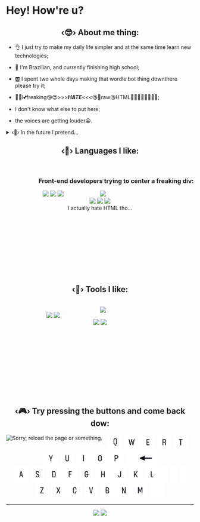 # Hey! How're u?



<h2 align="center">‹😎› About me thing:</h2>
<div align="left">

- 👌 I just try to make my daily life simpler and at the same time learn new technologies;

- 🏫 I'm Brazilian, and currently finishing high school;

- 🆎 I spent two whole days making that wordle bot thing downthere please try it;

- 🥰😘I💕freaking😘😍>>>_**HATE**_<<<😘💖raw😘HTML💖💕💕😍😍😍😘😘;

- I don't know what else to put here;

- the voices are getting louder😀.
<details>
<summary>‹🎯› In the future I pretend...</summary><br/>

- 👩‍💻 Be a computer scientist;

- 👨‍✈️ Do a religious mission;

- 👨‍🎓 Study abroad.
</details>
</div>
</details>



<div>
<h2 align="center">‹🔧› Languages I like:</h2>
<br/>
<div align="center">
	<h3 align="right">Front-end developers trying to center a freaking div:</h3>
	<img width="50%" src="https://c.tenor.com/IZarhuR20SwAAAAM/typing.gif" align="right"/>
</div>
<p align="center">
<img src="https://img.shields.io/badge/Python-3776AB?style=for-the-badge&logo=python&logoColor=white"/>
<img src="https://img.shields.io/badge/HTML5-E34F26?style=for-the-badge&logo=html5&logoColor=white"/>
<img src="https://img.shields.io/badge/CSS3-1572B6?style=for-the-badge&logo=css3&logoColor=white"/><br/>
<img src="https://img.shields.io/badge/JavaScript-F7DF1E?style=for-the-badge&logo=javascript&logoColor=black"/>
<img src="https://img.shields.io/badge/C%23-239120?style=for-the-badge&logo=c-sharp&logoColor=white"/>
<img src="https://img.shields.io/badge/SQLite-07405E?style=for-the-badge&logo=sqlite&logoColor=white"/><br/>
I actually hate HTML tho...
</p>

<br/>			<!-- DO NOT JUDGE ME, THIS WAS THE ONLY WAY I FOUND TO NOT BREAK EVERYTHING -->
<br/>
<br/>
<br/>
<br/>
<br/>
<br/>
<br/>
<br/>

<div>
<h2 align="center">‹🎨› Tools I like:</h2>
<br/>
<div align="center">
	<img width="50%" src="https://c.tenor.com/CrWHpzxIZYEAAAAC/cat-typing-gif.gif" align="right"/>
</div>
<p align="center">
<img src="https://img.shields.io/badge/Adobe%20Photoshop-31A8FF?style=for-the-badge&logo=Adobe%20Photoshop&logoColor=white"/>
<img src="https://img.shields.io/badge/Unity-100000?style=for-the-badge&logo=unity&logoColor=white"/><br/>
<img src="https://img.shields.io/badge/PyCharm-000000.svg?&style=for-the-badge&logo=PyCharm&logoColor=white"/>
<img src="https://img.shields.io/badge/Trello-0052CC?style=for-the-badge&logo=trello&logoColor=white"/><br/>
</p>

<br/>
<br/>
<br/>
<br/>
<br/>
<br/>
<br/>
<br/>
<br/>
<br/>

<h2 align="center">‹🎮› Try pressing the buttons and come back dow:</h2>

<div id="SCREEN" style="float: left;" align="center">
    <img style = "height: 500px;" src="https://githubwordle.hylley.repl.co/image" alt="Sorry, reload the page or something."/>
</div>

<div id="KEYBOARD" align="center">
	<a href="https://githubwordle.hylley.repl.co/?letter=q"><img style="height: 40px;" src="https://github.com/Hylley/Hylley/blob/main/src/keyboard/q.png?raw=true"/></a>
	<a href="https://githubwordle.hylley.repl.co/?letter=w"><img style="height: 40px;" src="https://github.com/Hylley/Hylley/blob/main/src/keyboard/w.png?raw=true"/></a>
	<a href="https://githubwordle.hylley.repl.co/?letter=e"><img style="height: 40px;" src="https://github.com/Hylley/Hylley/blob/main/src/keyboard/e.png?raw=true"/></a>
	<a href="https://githubwordle.hylley.repl.co/?letter=r"><img style="height: 40px;" src="https://github.com/Hylley/Hylley/blob/main/src/keyboard/r.png?raw=true"/></a>
	<a href="https://githubwordle.hylley.repl.co/?letter=t"><img style="height: 40px;" src="https://github.com/Hylley/Hylley/blob/main/src/keyboard/t.png?raw=true"/></a>
	<a href="https://githubwordle.hylley.repl.co/?letter=y"><img style="height: 40px;" src="https://github.com/Hylley/Hylley/blob/main/src/keyboard/y.png?raw=true"/></a>
	<a href="https://githubwordle.hylley.repl.co/?letter=u"><img style="height: 40px;" src="https://github.com/Hylley/Hylley/blob/main/src/keyboard/u.png?raw=true"/></a>
	<a href="https://githubwordle.hylley.repl.co/?letter=i"><img style="height: 40px;" src="https://github.com/Hylley/Hylley/blob/main/src/keyboard/i.png?raw=true"/></a>
	<a href="https://githubwordle.hylley.repl.co/?letter=o"><img style="height: 40px;" src="https://github.com/Hylley/Hylley/blob/main/src/keyboard/o.png?raw=true"/></a>
	<a href="https://githubwordle.hylley.repl.co/?letter=p"><img style="height: 40px;" src="https://github.com/Hylley/Hylley/blob/main/src/keyboard/p.png?raw=true"/></a>
	<img style="height: 40px;" src="https://github.com/Hylley/Hylley/blob/main/src/keyboard/half_empty.png?raw=true"/>
	<a href="https://githubwordle.hylley.repl.co/backspace"><img style="height: 40px;" src="https://github.com/Hylley/Hylley/blob/main/src/keyboard/backspace.png?raw=true"/></a>
	<br/>
	<a href="https://githubwordle.hylley.repl.co/?letter=a"><img style="height: 40px;" src="https://github.com/Hylley/Hylley/blob/main/src/keyboard/a.png?raw=true"/></a>
	<a href="https://githubwordle.hylley.repl.co/?letter=s"><img style="height: 40px;" src="https://github.com/Hylley/Hylley/blob/main/src/keyboard/s.png?raw=true"/></a>
	<a href="https://githubwordle.hylley.repl.co/?letter=d"><img style="height: 40px;" src="https://github.com/Hylley/Hylley/blob/main/src/keyboard/d.png?raw=true"/></a>
	<a href="https://githubwordle.hylley.repl.co/?letter=f"><img style="height: 40px;" src="https://github.com/Hylley/Hylley/blob/main/src/keyboard/f.png?raw=true"/></a>
	<a href="https://githubwordle.hylley.repl.co/?letter=g"><img style="height: 40px;" src="https://github.com/Hylley/Hylley/blob/main/src/keyboard/g.png?raw=true"/></a>
	<a href="https://githubwordle.hylley.repl.co/?letter=h"><img style="height: 40px;" src="https://github.com/Hylley/Hylley/blob/main/src/keyboard/h.png?raw=true"/></a>
	<a href="https://githubwordle.hylley.repl.co/?letter=j"><img style="height: 40px;" src="https://github.com/Hylley/Hylley/blob/main/src/keyboard/j.png?raw=true"/></a>
	<a href="https://githubwordle.hylley.repl.co/?letter=k"><img style="height: 40px;" src="https://github.com/Hylley/Hylley/blob/main/src/keyboard/k.png?raw=true"/></a>
	<a href="https://githubwordle.hylley.repl.co/?letter=l"><img style="height: 40px;" src="https://github.com/Hylley/Hylley/blob/main/src/keyboard/l.png?raw=true"/></a>
	<img style="height: 40px;" src="https://github.com/Hylley/Hylley/blob/main/src/keyboard/half_empty.png?raw=true"/>
	<img style="height: 40px;" src="https://github.com/Hylley/Hylley/blob/main/src/keyboard/half_empty.png?raw=true"/>
	<img style="height: 40px;" src="https://github.com/Hylley/Hylley/blob/main/src/keyboard/half_empty.png?raw=true"/>
	<br/>
	<a href="https://githubwordle.hylley.repl.co/?letter=z"><img style="height: 40px;" src="https://github.com/Hylley/Hylley/blob/main/src/keyboard/z.png?raw=true"/></a>
	<a href="https://githubwordle.hylley.repl.co/?letter=x"><img style="height: 40px;" src="https://github.com/Hylley/Hylley/blob/main/src/keyboard/x.png?raw=true"/></a>
	<a href="https://githubwordle.hylley.repl.co/?letter=c"><img style="height: 40px;" src="https://github.com/Hylley/Hylley/blob/main/src/keyboard/c.png?raw=true"/></a>
	<a href="https://githubwordle.hylley.repl.co/?letter=v"><img style="height: 40px;" src="https://github.com/Hylley/Hylley/blob/main/src/keyboard/v.png?raw=true"/></a>
	<a href="https://githubwordle.hylley.repl.co/?letter=b"><img style="height: 40px;" src="https://github.com/Hylley/Hylley/blob/main/src/keyboard/b.png?raw=true"/></a>
	<a href="https://githubwordle.hylley.repl.co/?letter=n"><img style="height: 40px;" src="https://github.com/Hylley/Hylley/blob/main/src/keyboard/n.png?raw=true"/></a>
	<a href="https://githubwordle.hylley.repl.co/?letter=m"><img style="height: 40px;" src="https://github.com/Hylley/Hylley/blob/main/src/keyboard/m.png?raw=true"/></a>
	<img style="height: 40px;" src="https://github.com/Hylley/Hylley/blob/main/src/keyboard/half_empty.png?raw=true"/>
	<img style="height: 40px;" src="https://github.com/Hylley/Hylley/blob/main/src/keyboard/half_empty.png?raw=true"/>
</div>

<hr/>

<p align="center">
<a href="https://twitter.com/Hyllley" target="_blank">
<img src="https://img.shields.io/badge/@Hyllley%20-%231DA1F2.svg?&style=for-the-badge&logo=Twitter&logoColor=white"/></a>
<img src="https://img.shields.io/badge/Hylley%232485%20-%237289DA.svg?&style=for-the-badge&logo=discord&logoColor=white"/>
</p>
